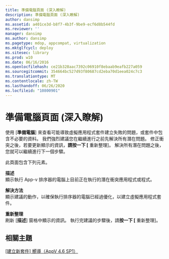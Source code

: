 ```yaml
---
title: 準備電腦頁面 (深入瞭解)
description: 準備電腦頁面 (深入瞭解)
author: dansimp
ms.assetid: a401ce3d-b8f7-4b3f-9be9-ecf6d8b544fd
ms.reviewer: ''
manager: dansimp
ms.author: dansimp
ms.pagetype: mdop, appcompat, virtualization
ms.mktglfcycl: deploy
ms.sitesec: library
ms.prod: w10
ms.date: 06/16/2016
ms.openlocfilehash: ce21b328aac7392c06910f8ebaab9eafb227a059
ms.sourcegitcommit: 354664bc527d93f80687cd2eba70d1eea024c7c3
ms.translationtype: MT
ms.contentlocale: zh-TW
ms.lasthandoff: 06/26/2020
ms.locfileid: "10800901"
---
```

# 準備電腦頁面 (深入瞭解)


使用 [**準備電腦**] 來查看可能導致虛擬應用程式套件建立失敗的問題，或套件中包含不必要的資料。 我們強烈建議您在繼續進行之前先解決所有潛在問題。 修正衝突之後，若要更新顯示的資訊，**請按一下 [** 重新整理]。 解決所有潛在問題之後，您就可以繼續進行下一個步驟。

此頁面包含下列元素。

<a href="" id="description"></a>**描述**  
顯示執行 App-v 排序器的電腦上目前正在執行的潛在衝突應用程式或程式。

<a href="" id="resolution"></a>**解決方法**  
顯示建議的動作，以確保執行排序器的電腦已經過優化，以建立虛擬應用程式套件。

<a href="" id="refresh"></a>**重新整理**  
刷新 [**描述**] 窗格中顯示的資訊。 執行完建議的步驟後，請**按一下 [** 重新整理]。

## 相關主題


[[建立新套件] 嚮導（AppV 4.6 SP1）](create-new-package-wizard---appv-46-sp1-.md)

 

 






